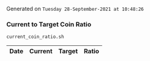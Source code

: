 Generated on `Tuesday 28-September-2021 at 10:48:26`

### Current to Target Coin Ratio
`current_coin_ratio.sh`

Date|Current|Target|Ratio
---|---|---|---
